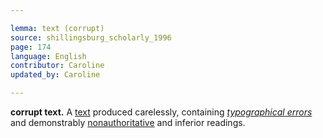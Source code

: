 ```yaml
---

lemma: text (corrupt)
source: shillingsburg_scholarly_1996
page: 174
language: English
contributor: Caroline
updated_by: Caroline

---
```


**corrupt text.** A [text](text.html) produced carelessly, containing _[typographical errors](errorTypographical.html)_ and demonstrably [nonauthoritative](authoritative.html) and inferior readings.
